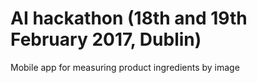 # AI hackathon (18th and 19th February 2017, Dublin)

Mobile app for measuring product ingredients by image
